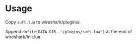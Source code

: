 # Usage

Copy `suft.lua` to wireshark/plugins/.

Append `dofile(DATA_DIR.."/plugins/suft.lua")` at the end of wireshark/init.lua.
